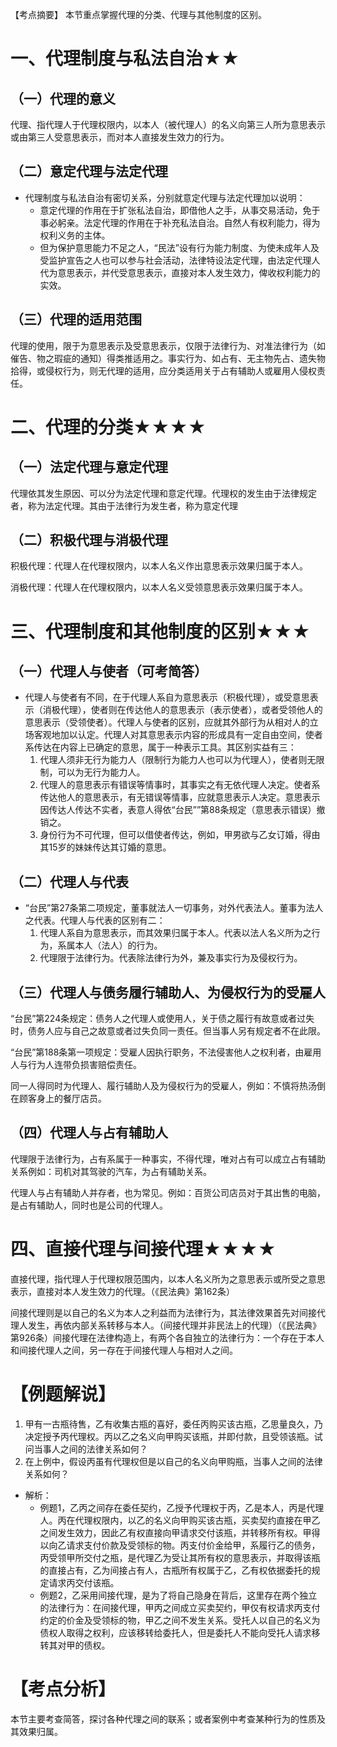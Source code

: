【考点摘要】
本节重点掌握代理的分类、代理与其他制度的区别。
# 一、代理制度与私法自治★★
## （一）代理的意义
代理、指代理人于代理权限内，以本人（被代理人）的名义向第三人所为意思表示或由第三人受意思表示，而对本人直接发生效力的行为。
## （二）意定代理与法定代理
- 代理制度与私法自治有密切关系，分别就意定代理与法定代理加以说明：
	- 意定代理的作用在于扩张私法自治，即借他人之手，从事交易活动，免于事必躬亲。法定代理的作用在于补充私法自治。自然人有权利能力，得为权利义务的主体。
	- 但为保护意思能力不足之人，“民法”设有行为能力制度、为使未成年人及受监护宣告之人也可以参与社会活动，法律特设法定代理，由法定代理人代为意思表示，并代受意思表示，直接对本人发生效力，俾收权利能力的实效。
## （三）代理的适用范围
代理的使用，限于为意思表示及受意思表示，仅限于法律行为、对准法律行为（如催告、物之瑕疵的通知）得类推适用之。事实行为、如占有、无主物先占、遗失物拾得，或侵权行为，则无代理的适用，应分类适用关于占有辅助人或雇用人侵权责任。
# 二、代理的分类★★★★
## （一）法定代理与意定代理
代理依其发生原因、可以分为法定代理和意定代理。代理权的发生由于法律规定者，称为法定代理。其由于法律行为发生者，称为意定代理
## （二）积极代理与消极代理
积极代理：代理人在代理权限内，以本人名义作出意思表示效果归属于本人。

消极代理：代理人在代理权限内，以本人名义受领意思表示效果归属于本人。
# 三、代理制度和其他制度的区别★★★
## （一）代理人与使者（可考简答）
- 代理人与使者有不同，在于代理人系自为意思表示（积极代理），或受意思表示（消极代理），使者则在传达他人的意思表示（表示使者），或者受领他人的意思表示（受领使者）。代理人与使者的区别，应就其外部行为从相对人的立场客观地加以认定。代理人对其意思表示内容的形成具有一定自由空间，使者系传达在内容上已确定的意思，属于一种表示工具。其区别实益有三：
	1. 代理人须非无行为能力人（限制行为能力人也可以为代理人），使者则无限制，可以为无行为能力人。
	2. 代理人的意思表示有错误等情事时，其事实之有无依代理人决定。使者系传达他人的意思表示，有无错误等情事，应就意思表示人决定。意思表示因传达人传达不实者，表意人得依“台民””第88条规定（意思表示错误）撤销之。
	3. 身份行为不可代理，但可以借使者传达，例如，甲男欲与乙女订婚，得由其15岁的妹妹传达其订婚的意思。
## （二）代理人与代表
- “台民”第27条第二项规定，董事就法人一切事务，对外代表法人。董事为法人之代表。代理人与代表的区别有二：
	1. 代理人系自为意思表示，而其效果归属于本人。代表以法人名义所为之行为，系属本人（法人）的行为。
	2. 代理限于法律行为。代表除法律行为外，兼及事实行为及侵权行为。
## （三）代理人与债务履行辅助人、为侵权行为的受雇人
“台民”第224条规定：债务人之代理人或使用人，关于债之履行有故意或者过失时，债务人应与自己之故意或者过失负同一责任。但当事人另有规定者不在此限。

“台民”第188条第一项规定：受雇人因执行职务，不法侵害他人之权利者，由雇用人与行为人连带负损害赔偿责任。

同一人得同时为代理人、履行辅助人及为侵权行为的受雇人，例如：不慎将热汤倒在顾客身上的餐厅店员。
## （四）代理人与占有辅助人
代理限于法律行为，占有系属于一种事实，不得代理，唯对占有可以成立占有辅助关系例如：司机对其驾驶的汽车，为占有辅助关系。

代理人与占有辅助人并存者，也为常见。例如：百货公司店员对于其出售的电脑，是占有辅助人，同时也是公司的代理人。
# 四、直接代理与间接代理★★★★
直接代理，指代理人于代理权限范围内，以本人名义所为之意思表示或所受之意思表示，直接对本人发生效力的代理。（《民法典》第162条）

间接代理则是以自己的名义为本人之利益而为法律行为，其法律效果首先对间接代理人发生，再依内部关系转移与本人。（间接代理并非民法上的代理）（《民法典》第926条）间接代理在法律构造上，有两个各自独立的法律行为：一个存在于本人和间接代理人之间，另一存在于间接代理人与相对人之间。

# 【例题解说】
1. 甲有一古瓶待售，乙有收集古瓶的喜好，委任丙购买该古瓶，乙思量良久，乃决定授予丙代理权。丙以乙之名义向甲购买该瓶，并即付款，且受领该瓶。试问当事人之间的法律关系如何？
2. 在上例中，假设丙虽有代理权但是以自己的名义向甲购瓶，当事人之间的法律关系如何？

- 解析：
	- 例题1，乙丙之间存在委任契约，乙授予代理权于丙，乙是本人，丙是代理人。丙在代理权限内，以乙的名义向甲购买该古瓶，买卖契约直接在甲乙之间发生效力，因此乙有权直接向甲请求交付该瓶，并转移所有权。甲得以向乙请求支付价款及受领标的物。丙支付价金给甲，系履行乙的债务，丙受领甲所交付之瓶，是代理乙为受让其所有权的意思表示，并取得该瓶的直接占有，乙为间接占有人，古瓶所有权属于乙，乙有权依据委托的规定请求丙交付该瓶。
	- 例题2，乙采用间接代理，是为了将自己隐身在背后，这里存在两个独立的法律行为：在间接代理，甲丙之间成立买卖契约，甲仅有权请求丙支付约定的价金及受领标的物，甲乙之间不发生关系。受托人以自己的名义为债权人取得之权利，应该移转给委托人，但是委托人不能向受托人请求移转其对甲的债权。
# 【考点分析】
本节主要考查简答，探讨各种代理之间的联系；或者案例中考查某种行为的性质及其效果归属。